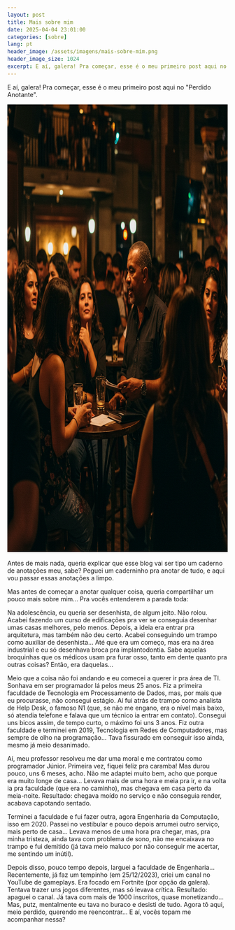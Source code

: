 ```yaml
---
layout: post
title: Mais sobre mim
date: 2025-04-04 23:01:00
categories: [sobre]
lang: pt
header_image: /assets/imagens/mais-sobre-mim.png
header_image_size: 1024
excerpt: E aí, galera! Pra começar, esse é o meu primeiro post aqui no "Perdido Anotante".
---
```


E aí, galera! Pra começar, esse é o meu primeiro post aqui no "Perdido Anotante".

<img alt="Mais sobre mim" src="/assets/imagens/mais-sobre-mim.png" width="1024" height="1024">

Antes de mais nada, queria explicar que esse blog vai ser tipo um caderno de anotações meu, sabe? Peguei um caderninho pra anotar de tudo, e aqui vou passar essas anotações a limpo.

Mas antes de começar a anotar qualquer coisa, queria compartilhar um pouco mais sobre mim... Pra vocês entenderem a parada toda:

Na adolescência, eu queria ser desenhista, de algum jeito. Não rolou. Acabei fazendo um curso de edificações pra ver se conseguia desenhar umas casas melhores, pelo menos. Depois, a ideia era entrar pra arquitetura, mas também não deu certo. Acabei conseguindo um trampo como auxiliar de desenhista... Até que era um começo, mas era na área industrial e eu só desenhava broca pra implantodontia. Sabe aquelas broquinhas que os médicos usam pra furar osso, tanto em dente quanto pra outras coisas? Então, era daquelas...

Meio que a coisa não foi andando e eu comecei a querer ir pra área de TI. Sonhava em ser programador lá pelos meus 25 anos. Fiz a primeira faculdade de Tecnologia em Processamento de Dados, mas, por mais que eu procurasse, não consegui estágio. Aí fui atrás de trampo como analista de Help Desk, o famoso N1 (que, se não me engano, era o nível mais baixo, só atendia telefone e falava que um técnico ia entrar em contato). Consegui uns bicos assim, de tempo curto, o máximo foi uns 3 anos. Fiz outra faculdade e terminei em 2019, Tecnologia em Redes de Computadores, mas sempre de olho na programação... Tava fissurado em conseguir isso ainda, mesmo já meio desanimado.

Aí, meu professor resolveu me dar uma moral e me contratou como programador Júnior. Primeira vez, fiquei feliz pra caramba! Mas durou pouco, uns 6 meses, acho. Não me adaptei muito bem, acho que porque era muito longe de casa... Levava mais de uma hora e meia pra ir, e na volta ia pra faculdade (que era no caminho), mas chegava em casa perto da meia-noite. Resultado: chegava moído no serviço e não conseguia render, acabava capotando sentado.

Terminei a faculdade e fui fazer outra, agora Engenharia da Computação, isso em 2020. Passei no vestibular e pouco depois arrumei outro serviço, mais perto de casa... Levava menos de uma hora pra chegar, mas, pra minha tristeza, ainda tava com problema de sono, não me encaixava no trampo e fui demitido (já tava meio maluco por não conseguir me acertar, me sentindo um inútil).

Depois disso, pouco tempo depois, larguei a faculdade de Engenharia... Recentemente, já faz um tempinho (em 25/12/2023), criei um canal no YouTube de gameplays. Era focado em Fortnite (por opção da galera). Tentava trazer uns jogos diferentes, mas só levava crítica. Resultado: apaguei o canal. Já tava com mais de 1000 inscritos, quase monetizando... Mas, putz, mentalmente eu tava no buraco e desisti de tudo. Agora tô aqui, meio perdido, querendo me reencontrar... E aí, vocês topam me acompanhar nessa?